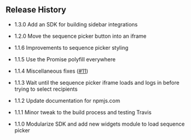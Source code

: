 ## Release History

* 1.3.0 Add an SDK for building sidebar integrations

* 1.2.0 Move the sequence picker button into an iframe

* 1.1.6 Improvements to sequence picker styling

* 1.1.5 Use the Promise polyfill everywhere

* 1.1.4 Miscellaneous fixes ([#11](https://github.com/mixmaxhq/mixmax-sdk-js/pull/11))

* 1.1.3 Wait until the sequence picker iframe loads and logs in before trying to select recipients

* 1.1.2 Update documentation for npmjs.com

* 1.1.1 Minor tweak to the build process and testing Travis

* 1.1.0 Modularize SDK and add new widgets module to load sequence picker
